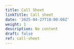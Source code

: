 ```yaml
---
title: Call Sheet
linkTitle: Call sheet
date: '2025-04-27T18:00:00Z'
weight: 1
description: No content
draft: false
ref: call-sheet
---
```


